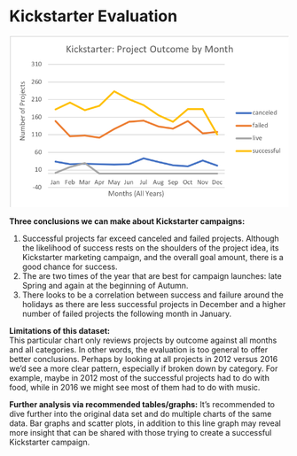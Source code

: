 # Kickstarter Evaluation

![Kickstarter Projects](/Chart_Project_Outcome_by_Month.png)  

**Three conclusions we can make about Kickstarter campaigns:**
1) Successful projects far exceed canceled and failed projects. Although the likelihood of success rests on the shoulders of the project idea, its Kickstarter marketing campaign, and the overall goal amount, there is a good chance for success.
2) The are two times of the year that are best for campaign launches: late Spring and again at the beginning of Autumn. 
3) There looks to be a correlation between success and failure around the holidays as there are less successful projects in December and a higher number of failed projects the following month in January.

**Limitations of this dataset:**  
This particular chart only reviews projects by outcome against all months and all categories. In other words, the evaluation is too general to offer better conclusions. Perhaps by looking at all projects in 2012 versus 2016 we’d see a more clear pattern, especially if broken down by category. For example, maybe in 2012 most of the successful projects had to do with food, while in 2016 we might see most of them had to do with music.

**Further analysis via recommended tables/graphs:**
It’s recommended to dive further into the original data set and do multiple charts of the same data. Bar graphs and scatter plots, in addition to this line graph may reveal more insight that can be shared with those trying to create a successful Kickstarter campaign.
